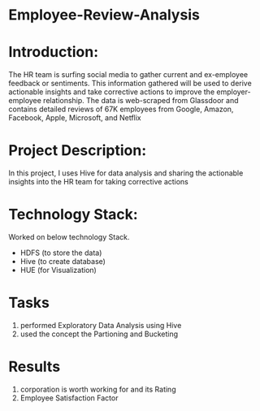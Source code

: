 # Employee-Review-Analysis

# Introduction: 
The HR team is surfing social media to gather current and ex-employee 
feedback or sentiments.
This information gathered will be used to derive actionable insights and take corrective 
actions to improve the employer-employee relationship. The data is web-scraped from 
Glassdoor and contains detailed reviews of 67K employees from Google, Amazon, Facebook, 
Apple, Microsoft, and Netflix 

# Project Description:
In this project, I uses Hive for data analysis and sharing the actionable insights into the 
HR team for taking corrective actions

# Technology Stack:
Worked on below technology Stack.
- HDFS (to store the data)
- Hive (to create database)
- HUE (for Visualization)

# Tasks 
1. performed Exploratory Data Analysis using Hive
2. used the concept the Partioning and Bucketing

# Results
1. corporation is worth working for and its Rating
2. Employee Satisfaction Factor 
